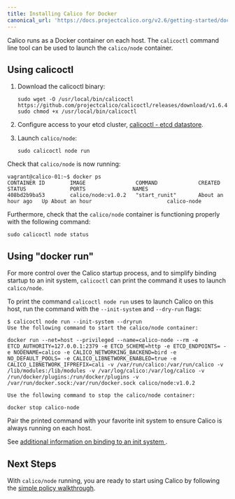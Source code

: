 ```yaml
---
title: Installing Calico for Docker
canonical_url: 'https://docs.projectcalico.org/v2.6/getting-started/docker/installation/manual'
---
```


Calico runs as a Docker container on each host. The `calicoctl` command line tool can be used to launch the `calico/node` container.

## Using calicoctl

1. Download the calicoctl binary:

   ```
   sudo wget -O /usr/local/bin/calicoctl https://github.com/projectcalico/calicoctl/releases/download/v1.6.4/calicoctl
   sudo chmod +x /usr/local/bin/calicoctl
   ```

2. Configure access to your etcd cluster, [calicoctl - etcd datastore]({{site.baseurl}}/{{page.version}}/reference/calicoctl/setup/etcdv2).
3. Launch `calico/node`:

   ```
   sudo calicoctl node run
   ```

Check that `calico/node` is now running:

```
vagrant@calico-01:~$ docker ps
CONTAINER ID        IMAGE                COMMAND             CREATED             STATUS              PORTS               NAMES
408bd2b9ba53        calico/node:v1.0.2   "start_runit"       About an hour ago   Up About an hour                        calico-node
```

Furthermore, check that the `calico/node` container is functioning properly
with the following command:

```
sudo calicoctl node status
```

## Using "docker run"

For more control over the Calico startup process, and to simplify binding
startup to an init system, `calicoctl` can print the command it uses
to launch `calico/node`.

To print the command `calicoctl node run` uses to launch Calico on this host,
run the command with the `--init-system` and `--dry-run` flags:

```
$ calicoctl node run --init-system --dryrun
Use the following command to start the calico/node container:

docker run --net=host --privileged --name=calico-node --rm -e ETCD_AUTHORITY=127.0.0.1:2379 -e ETCD_SCHEME=http -e ETCD_ENDPOINTS= -e NODENAME=calico -e CALICO_NETWORKING_BACKEND=bird -e NO_DEFAULT_POOLS= -e CALICO_LIBNETWORK_ENABLED=true -e CALICO_LIBNETWORK_IFPREFIX=cali -v /var/run/calico:/var/run/calico -v /lib/modules:/lib/modules -v /var/log/calico:/var/log/calico -v /run/docker/plugins:/run/docker/plugins -v /var/run/docker.sock:/var/run/docker.sock calico/node:v1.0.2

Use the following command to stop the calico/node container:

docker stop calico-node

```

Pair the printed command with your favorite init system to ensure Calico is
always running on each host.

See [additional information on binding to an init system ]({{site.baseurl}}/{{page.version}}/usage/configuration/as-service).

## Next Steps

With `calico/node` running, you are ready to start using Calico by following the
[simple policy walkthrough]({{site.baseurl}}/{{page.version}}/getting-started/docker/tutorials/simple-policy).
